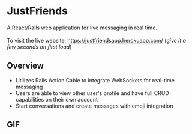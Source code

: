 # JustFriends

A React/Rails web application for live messaging in real time.
<br>
<br>
To visit the live website: https://justfriendsapp.herokuapp.com/ (*give it a few seconds on first load*)

## Overview

- Utilizes Rails Action Cable to integrate WebSockets for real-time messaging
- Users are able to view other user's profile and have full CRUD capabilities on their own account
- Start conversations and create messages with emoji integration 

## GIF
